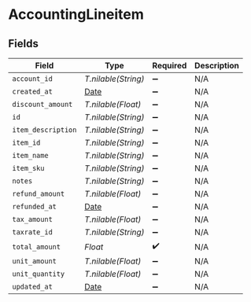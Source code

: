 # AccountingLineitem


## Fields

| Field                                                                | Type                                                                 | Required                                                             | Description                                                          |
| -------------------------------------------------------------------- | -------------------------------------------------------------------- | -------------------------------------------------------------------- | -------------------------------------------------------------------- |
| `account_id`                                                         | *T.nilable(String)*                                                  | :heavy_minus_sign:                                                   | N/A                                                                  |
| `created_at`                                                         | [Date](https://ruby-doc.org/stdlib-2.6.1/libdoc/date/rdoc/Date.html) | :heavy_minus_sign:                                                   | N/A                                                                  |
| `discount_amount`                                                    | *T.nilable(Float)*                                                   | :heavy_minus_sign:                                                   | N/A                                                                  |
| `id`                                                                 | *T.nilable(String)*                                                  | :heavy_minus_sign:                                                   | N/A                                                                  |
| `item_description`                                                   | *T.nilable(String)*                                                  | :heavy_minus_sign:                                                   | N/A                                                                  |
| `item_id`                                                            | *T.nilable(String)*                                                  | :heavy_minus_sign:                                                   | N/A                                                                  |
| `item_name`                                                          | *T.nilable(String)*                                                  | :heavy_minus_sign:                                                   | N/A                                                                  |
| `item_sku`                                                           | *T.nilable(String)*                                                  | :heavy_minus_sign:                                                   | N/A                                                                  |
| `notes`                                                              | *T.nilable(String)*                                                  | :heavy_minus_sign:                                                   | N/A                                                                  |
| `refund_amount`                                                      | *T.nilable(Float)*                                                   | :heavy_minus_sign:                                                   | N/A                                                                  |
| `refunded_at`                                                        | [Date](https://ruby-doc.org/stdlib-2.6.1/libdoc/date/rdoc/Date.html) | :heavy_minus_sign:                                                   | N/A                                                                  |
| `tax_amount`                                                         | *T.nilable(Float)*                                                   | :heavy_minus_sign:                                                   | N/A                                                                  |
| `taxrate_id`                                                         | *T.nilable(String)*                                                  | :heavy_minus_sign:                                                   | N/A                                                                  |
| `total_amount`                                                       | *Float*                                                              | :heavy_check_mark:                                                   | N/A                                                                  |
| `unit_amount`                                                        | *T.nilable(Float)*                                                   | :heavy_minus_sign:                                                   | N/A                                                                  |
| `unit_quantity`                                                      | *T.nilable(Float)*                                                   | :heavy_minus_sign:                                                   | N/A                                                                  |
| `updated_at`                                                         | [Date](https://ruby-doc.org/stdlib-2.6.1/libdoc/date/rdoc/Date.html) | :heavy_minus_sign:                                                   | N/A                                                                  |